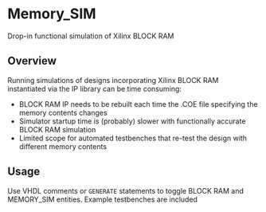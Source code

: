 # Memory_SIM
Drop-in functional simulation of Xilinx BLOCK RAM

## Overview
Running simulations of designs incorporating Xilinx BLOCK RAM instantiated via the IP library can be time consuming:
+ BLOCK RAM IP needs to be rebuilt each time the .COE file specifying the memory contents changes
+ Simulator startup time is (probably) slower with functionally accurate BLOCK RAM simulation
+ Limited scope for automated testbenches that re-test the design with different memory contents

## Usage
Use VHDL comments or ```GENERATE``` statements to toggle BLOCK RAM and MEMORY_SIM entities.  Example testbenches are included

